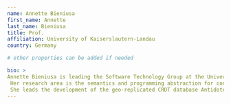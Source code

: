 ```yaml
---
name: Annette Bieniusa
first_name: Annette
last_name: Bieniusa
title: Prof.
affiliation: University of Kaiserslautern-Landau
country: Germany

# other properties can be added if needed

bio: >
Annette Bieniusa is leading the Software Technology Group at the University of Kaiserslautern-Landau.
 Her research area is the semantics and programming abstraction for concurrent and distributed programming, with a focus on replication, synchronization, local-first software, and programming languages.
 She leads the development of the geo-replicated CRDT database AntidoteDB and is a Scientific Advisor and Architect of the ElectricSQL platform.
---
```

